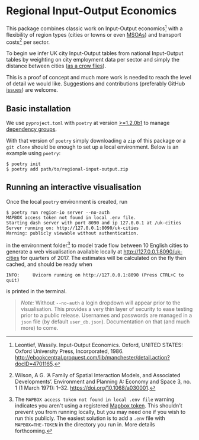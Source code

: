 # Regional Input-Output Economics

This package combines classic work on Input-Output economics[^leontif] with a flexibility of region types (cities or towns or even [MSOAs](https://data.gov.uk/dataset/2cf1f346-2f74-4c06-bd4b-30d7e4df5ae7/middle-layer-super-output-area-msoa-boundaries)) and transport costs[^wilson] per sector.

To begin we infer UK city Input-Output tables from national Input-Output tables by weighting on city employment data per sector and simply the distance between cities ([as a crow flies](https://en.wikipedia.org/wiki/As_the_crow_flies)).

This is a proof of concept and much more work is needed to reach the level of detail we would like. Suggestions and contributions (preferably GitHub [issues](https://github.com/griff-rees/regional-input-output/issues/new)) are welcome.

## Basic installation

We use `pyproject.toml` with `poetry` at version [>=1.2.0b1](https://github.com/python-poetry/poetry/commit/dca6ff2699a06c0217ed6d5a278fa3146e4136ff) to manage [dependency groups](https://python-poetry.org/docs/master/managing-dependencies/#optional-groups).

With that version of `poetry` simply downloading a `zip` of this package or a `git clone` should be enough to set up a local environment. Below is an example using `poetry`:

```console
$ poetry init
$ poetry add path/to/regional-input-output.zip
```

## Running an interactive visualisation

Once the local `poetry` environment is created, run

```console
$ poetry run region-io server --no-auth
MAPBOX access token not found in local .env file.
Starting dash server with port 8090 and ip 127.0.0.1 at /uk-cities
Server running on: http://127.0.0.1:8090/uk-cities
Warning: publicly viewable without authentication.
```

in the environment folder[^mapbox] to model trade flow between 10 English cities to generate a web visualisation available locally at <http://127.0.0.1:8090/uk-cities> for quarters of 2017. The estimates will be calculated on the fly then cached, and should be ready when

```console
INFO:     Uvicorn running on http://127.0.0.1:8090 (Press CTRL+C to quit)
```

is printed in the terminal.

> *Note:* Without `--no-auth` a login dropdown will appear prior to the visualisation. This provides a very thin layer of security to ease testing prior to a public release. Usernames and passwords are managed in a `json` file (by default `user_db.json`). Documentation on that (and much more) to come.

[^leontif]: Leontief, Wassily. Input-Output Economics. Oxford, UNITED STATES: Oxford University Press, Incorporated, 1986. http://ebookcentral.proquest.com/lib/manchester/detail.action?docID=4701165.

[^wilson]: Wilson, A G. ‘A Family of Spatial Interaction Models, and Associated Developments’. Environment and Planning A: Economy and Space 3, no. 1 (1 March 1971): 1–32. https://doi.org/10.1068/a030001.

[^mapbox]: The `MAPBOX access token not found in local .env file` warning indicates you aren't using a registered [Mapbox token](https://docs.mapbox.com/help/getting-started/access-tokens/). This shouldn't prevent you from running locally, but you may need one if you wish to run this publicly. The easiest solution is to add a `.env` file with `MAPBOX=THE-TOKEN` in the directory you run in. More details forthcoming.

